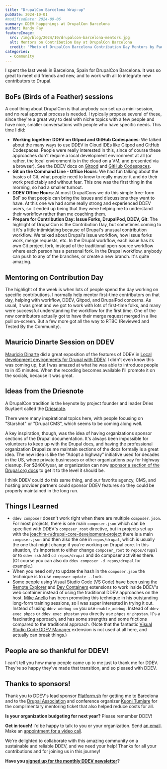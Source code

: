 ```yaml
---
title: "DrupalCon Barcelona Wrap-up"
pubDate: 2024-10-01
#modifiedDate: 2024-09-06
summary: DDEV happenings at DrupalCon Barcelona
author: Randy Fay
featureImage:
  src: /img/blog/2024/10/drupalcon-barcelona-mentors.jpg
  alt: Mentors on Contribution Day at DrupalCon Barcelona
  credit: "Photo of DrupalCon Barcelona Contribution Day Mentors by Paul Johnson"
categories:
  - Community
---
```


I spent the last week in Barcelona, Spain for DrupalCon Barcelona. It was so great to meet old friends and new, and to work with all to integrate new contributors to Drupal.

## BoFs (Birds of a Feather) sessions

A cool thing about DrupalCon is that anybody can set up a mini-session, and no real approval process is needed. I typically propose several of these, since they're a great way to deal with niche topics with a few people and have nice, smaller conversations with people who have specific needs. This time I did:

- **Working together: DDEV on Gitpod and GitHub Codespaces**: We talked about the many ways to use DDEV in Cloud IDEs like Gitpod and GitHub Codespaces. People were really interested in this, since of course these approaches don't require a local development environment at all (or rather, the local environment is in the cloud on a VM, and presented via a browser). See the DDEV docs on [Gitpod](https://ddev.readthedocs.io/en/latest/users/install/ddev-installation/#ddev-installation-gitpod) and [GitHub Codespaces](https://ddev.readthedocs.io/en/latest/users/install/ddev-installation/#ddev-installation-codespaces).
- **Git on the Command Line - Office Hours**: We had fun talking about the basics of Git, what people need to know to really master it and do their work predictably and without fear. This one was the first thing in the morning, so had a smaller turnout.
- **DDEV Office Hours**: At most DrupalCons we do this simple free-form BoF so that people can bring the issues and discussions they want to have. At this one we had some really strong and experienced DDEV users, so it ended up being that they were helping me to understand their workflow rather than me coaching them.
- **Prepare for Contribution Day: Issue Forks, DrupalPod, DDEV, Git**: The highlight of DrupalCon is the Contribution Day, but sometimes coming to it it's a little intimidating because of Drupal's unusual contribution workflow. We talked about Drupal's issue workflow, how issue forks work, merge requests, etc. In the Drupal workflow, each issue has its own Git project fork, instead of the traditional open-source workflow where each person has a personal fork. In the Drupal workflow, anybody can push to any of the branches, or create a new branch. It's quite amazing.

## Mentoring on Contribution Day

The highlight of the week is when lots of people spend the day working on specific contributions. I normally help mentor first-time contributors on that day, helping with workflow, DDEV, Gitpod, and DrupalPod concerns. As usual, it was great and we got to work with lots of first-time folks, and many were successful understanding the workflow for the first time. One of the new contributors actually got to have their merge request merged in a live pull on-screen. But a few more got all the way to RTBC (Reviewed and Tested By the Community).

## Mauricio Dinarte Session on DDEV

[Mauricio Dinarte](https://www.drupal.org/u/dinarcon) did a great exposition of the features of DDEV in [Local development environments for Drupal with DDEV](https://events.drupal.org/barcelona2024/session/local-development-environments-drupal-ddev). I didn't even know this was coming up, but I was amazed at what he was able to introduce people to in 45 minutes. When the recording becomes available I'll promote it on the socials, because it was great.

## Ideas from the Driesnote

A DrupalCon tradition is the keynote by project founder and leader Dries Buytaert called the [Driesnote](https://dri.es/state-of-drupal-presentation-september-2024).

There were many inspirational topics here, with people focusing on "Starshot" or "Drupal CMS", which seems to be coming along well.

A key inspiration, though, was the idea of having organizations sponsor sections of the Drupal documentation. It's always been impossible for volunteers to keep up with the Drupal docs, and having the professional organization Drupalize.me maintain sections of the docs formally is a great idea. The new idea is like the "Adopt a highway" initiative used for decades in the US, where private businesses or other organizations pay for highway cleanup. For $2400/year, an organization can now [sponsor a section of the Drupal.org docs](https://drupalize.me/blog/adopt-document-sponsor-drupal-cms-documentation) to get it to the level it should be.

I think DDEV could do this same thing, and our favorite agency, CMS, and hosting provider partners could sponsor DDEV features so they could be properly maintained in the long run.

## Things I Learned

- `ddev composer` doesn't work right when there are multiple `composer.json`. For most projects, there is one main `composer.json` which can be specified with DDEV's `composer_root` directive, but in projects set up with the [joachim-n/drupal-core-development-project](https://github.com/joachim-n/drupal-core-development-project) there is a main `composer.json` and then also the one in `repos/drupal`, which is usually the one that might change if you're working on Drupal core. In this situation, it's important to either change `composer_root` to `repos/drupal` or to `ddev ssh` and `cd repos/drupal` and do composer activities there. (Of course you can also do `ddev composer -d repos/drupal` for example.)
- When you need only to update the hash in the `composer.json` the technique is to use `composer update --lock`.
- Some people using Visual Studio Code (VS Code) have been using the [Remote Explorer](https://marketplace.visualstudio.com/items?itemName=ms-vscode.remote-explorer) and [Dev Containers](https://marketplace.visualstudio.com/items?itemName=ms-vscode-remote.remote-containers) extensions to work inside DDEV's web container instead of using the traditional DDEV approaches on the host. [Mike Anello](https://www.drupaleasy.com/) has been promoting this technique in his outstanding long-form training sessions, so I was super interested in trying it out. Instead of using `ddev xdebug on` you use `enable_xdebug`. Instead of `ddev exec phpcs` or `ddev exec phpstan` you directly use `phpcs` or `phpstan`. It's a fascinating approach, and has some strengths and some frictions compared to the traditional approach. (Note that the fantastic [Visual Studio Code DDEV Manager](https://marketplace.visualstudio.com/items?itemName=biati.ddev-manager) extension is not used at all here, and actually can break things.)

## People are so thankful for DDEV!

I can't tell you how many people came up to me just to thank me for DDEV. They're so happy they've made that transition, and so pleased with DDEV.

## Thanks to sponsors!

Thank you to DDEV's lead sponsor [Platform.sh](https://platform.sh) for getting me to Barcelona and to the [Drupal Association](https://www.drupal.org/association) and conference organizer [Kuoni Tumlare](https://www.kuonitumlare.com/) for the complimentary mentoring ticket that also helped reduce costs for all.

**Is your organization budgeting for next year?** Please remember DDEV!

**Get in touch!** I'd be happy to talk to you or your organization. Send [an email](mailto:randy.fay%40ddev.com). Make an [appointment for a video call](https://cal.com/randyfay/30min).

We're delighted to collaborate with this amazing community on a sustainable and reliable DDEV, and we need your help! Thanks for all your contributions and for joining us in this journey!

**Have you [signed up for the monthly DDEV newsletter](/newsletter)?**
